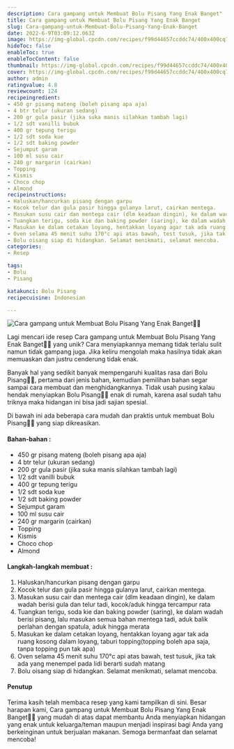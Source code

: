 ```yaml
---
description: Cara gampang untuk Membuat Bolu Pisang Yang Enak Banget"
title: Cara gampang untuk Membuat Bolu Pisang Yang Enak Banget
slug: Cara-gampang-untuk-Membuat-Bolu-Pisang-Yang-Enak-Banget
date: 2022-6-9T03:09:12.063Z
image: https://img-global.cpcdn.com/recipes/f99d44657ccddc74/400x400cq70/photo.jpg
hideToc: false
enableToc: true
enableTocContent: false
thumbnail: https://img-global.cpcdn.com/recipes/f99d44657ccddc74/400x400cq70/photo.jpg
cover: https://img-global.cpcdn.com/recipes/f99d44657ccddc74/400x400cq70/photo.jpg
author: admin
ratingvalue: 4.8
reviewcount: 124
recipeingredient:
- 450 gr pisang mateng (boleh pisang apa aja)
- 4 btr telur (ukuran sedang)
- 200 gr gula pasir (jika suka manis silahkan tambah lagi)
- 1/2 sdt vanilli bubuk
- 400 gr tepung terigu
- 1/2 sdt soda kue
- 1/2 sdt baking powder
- Sejumput garam
- 100 ml susu cair
- 240 gr margarin (cairkan)
- Topping
- Kismis
- Choco chop
- Almond
recipeinstructions:
- Haluskan/hancurkan pisang dengan garpu
- Kocok telur dan gula pasir hingga gulanya larut, cairkan mentega.
- Masukan susu cair dan mentega cair (dlm keadaan dingin), ke dalam wadah berisi gula dan telur tadi, kocok/aduk hingga tercampur rata
- Tuangkan terigu, soda kie dan baking powder (saring), ke dalam wadah berisi pisang, lalu masukan semua bahan mentega tadi, aduk balik perlahan dengan spatula, aduk hingga merata
- Masukan ke dalam cetakan loyang, hentakkan loyang agar tak ada ruang kosong dalam loyang, taburi topping(topping boleh apa saja, tanpa topping pun tak apa)
- Oven selama 45 menit suhu 170°c api atas bawah, test tusuk, jika tak ada yang menempel pada lidi berarti sudah matang
- Bolu oisang siap di hidangkan. Selamat menikmati, selamat mencoba.
categories:
- Resep

tags:
- Bolu
- Pisang

katakunci: Bolu Pisang
recipecuisine: Indonesian

---
```


![Cara gampang untuk Membuat Bolu Pisang Yang Enak Banget👩‍🍳](https://img-global.cpcdn.com/recipes/f99d44657ccddc74/400x400cq70/photo.jpg)

Lagi mencari ide resep Cara gampang untuk Membuat Bolu Pisang Yang Enak Banget👩‍🍳 yang unik? Cara menyiapkannya memang tidak terlalu sulit namun tidak gampang juga. Jika keliru mengolah maka hasilnya tidak akan memuaskan dan justru cenderung tidak enak.

Banyak hal yang sedikit banyak mempengaruhi kualitas rasa dari Bolu Pisang👩‍🍳, pertama dari jenis bahan, kemudian pemilihan bahan segar sampai cara membuat dan menghidangkannya. Tidak usah pusing kalau hendak menyiapkan Bolu Pisang👩‍🍳 enak di rumah, karena asal sudah tahu triknya maka hidangan ini bisa jadi sajian spesial.

Di bawah ini ada beberapa cara mudah dan praktis untuk membuat Bolu Pisang👩‍🍳 yang siap dikreasikan.

<!--inarticleads1-->

#### Bahan-bahan :

- 450 gr pisang mateng (boleh pisang apa aja)
- 4 btr telur (ukuran sedang)
- 200 gr gula pasir (jika suka manis silahkan tambah lagi)
- 1/2 sdt vanilli bubuk
- 400 gr tepung terigu
- 1/2 sdt soda kue
- 1/2 sdt baking powder
- Sejumput garam
- 100 ml susu cair
- 240 gr margarin (cairkan)
- Topping
- Kismis
- Choco chop
- Almond

<!--inarticleads2-->

#### Langkah-langkah membuat :

1. Haluskan/hancurkan pisang dengan garpu
1. Kocok telur dan gula pasir hingga gulanya larut, cairkan mentega.
1. Masukan susu cair dan mentega cair (dlm keadaan dingin), ke dalam wadah berisi gula dan telur tadi, kocok/aduk hingga tercampur rata
1. Tuangkan terigu, soda kie dan baking powder (saring), ke dalam wadah berisi pisang, lalu masukan semua bahan mentega tadi, aduk balik perlahan dengan spatula, aduk hingga merata
1. Masukan ke dalam cetakan loyang, hentakkan loyang agar tak ada ruang kosong dalam loyang, taburi topping(topping boleh apa saja, tanpa topping pun tak apa)
1. Oven selama 45 menit suhu 170°c api atas bawah, test tusuk, jika tak ada yang menempel pada lidi berarti sudah matang
1. Bolu oisang siap di hidangkan. Selamat menikmati, selamat mencoba.

#### Penutup

Terima kasih telah membaca resep yang kami tampilkan di sini. Besar harapan kami, Cara gampang untuk Membuat Bolu Pisang Yang Enak Banget👩‍🍳 yang mudah di atas dapat membantu Anda menyiapkan hidangan yang enak untuk keluarga/teman maupun menjadi inspirasi bagi Anda yang berkeinginan untuk berjualan makanan. Semoga bermanfaat dan selamat mencoba!
